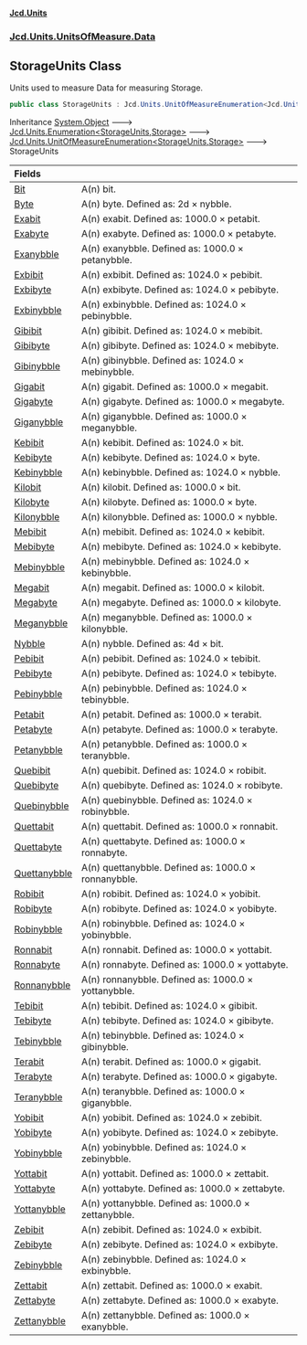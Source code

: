 #### [Jcd.Units](index.md 'index')
### [Jcd.Units.UnitsOfMeasure.Data](Jcd.Units.UnitsOfMeasure.Data.md 'Jcd.Units.UnitsOfMeasure.Data')

## StorageUnits Class

Units used to measure Data for measuring Storage.

```csharp
public class StorageUnits : Jcd.Units.UnitOfMeasureEnumeration<Jcd.Units.UnitsOfMeasure.Data.StorageUnits, Jcd.Units.UnitTypes.Storage>
```

Inheritance [System.Object](https://docs.microsoft.com/en-us/dotnet/api/System.Object 'System.Object') &#129106; [Jcd.Units.Enumeration&lt;](Enumeration_TEnumeration,T_.md 'Jcd.Units.Enumeration<TEnumeration,T>')[StorageUnits](StorageUnits.md 'Jcd.Units.UnitsOfMeasure.Data.StorageUnits')[,](Enumeration_TEnumeration,T_.md 'Jcd.Units.Enumeration<TEnumeration,T>')[Storage](Storage.md 'Jcd.Units.UnitTypes.Storage')[&gt;](Enumeration_TEnumeration,T_.md 'Jcd.Units.Enumeration<TEnumeration,T>') &#129106; [Jcd.Units.UnitOfMeasureEnumeration&lt;](UnitOfMeasureEnumeration_TEnumeration,T_.md 'Jcd.Units.UnitOfMeasureEnumeration<TEnumeration,T>')[StorageUnits](StorageUnits.md 'Jcd.Units.UnitsOfMeasure.Data.StorageUnits')[,](UnitOfMeasureEnumeration_TEnumeration,T_.md 'Jcd.Units.UnitOfMeasureEnumeration<TEnumeration,T>')[Storage](Storage.md 'Jcd.Units.UnitTypes.Storage')[&gt;](UnitOfMeasureEnumeration_TEnumeration,T_.md 'Jcd.Units.UnitOfMeasureEnumeration<TEnumeration,T>') &#129106; StorageUnits

| Fields | |
| :--- | :--- |
| [Bit](StorageUnits.Bit.md 'Jcd.Units.UnitsOfMeasure.Data.StorageUnits.Bit') | A(n) bit. |
| [Byte](StorageUnits.Byte.md 'Jcd.Units.UnitsOfMeasure.Data.StorageUnits.Byte') | A(n) byte. Defined as: 2d × nybble. |
| [Exabit](StorageUnits.Exabit.md 'Jcd.Units.UnitsOfMeasure.Data.StorageUnits.Exabit') | A(n) exabit. Defined as: 1000.0 × petabit. |
| [Exabyte](StorageUnits.Exabyte.md 'Jcd.Units.UnitsOfMeasure.Data.StorageUnits.Exabyte') | A(n) exabyte. Defined as: 1000.0 × petabyte. |
| [Exanybble](StorageUnits.Exanybble.md 'Jcd.Units.UnitsOfMeasure.Data.StorageUnits.Exanybble') | A(n) exanybble. Defined as: 1000.0 × petanybble. |
| [Exbibit](StorageUnits.Exbibit.md 'Jcd.Units.UnitsOfMeasure.Data.StorageUnits.Exbibit') | A(n) exbibit. Defined as: 1024.0 × pebibit. |
| [Exbibyte](StorageUnits.Exbibyte.md 'Jcd.Units.UnitsOfMeasure.Data.StorageUnits.Exbibyte') | A(n) exbibyte. Defined as: 1024.0 × pebibyte. |
| [Exbinybble](StorageUnits.Exbinybble.md 'Jcd.Units.UnitsOfMeasure.Data.StorageUnits.Exbinybble') | A(n) exbinybble. Defined as: 1024.0 × pebinybble. |
| [Gibibit](StorageUnits.Gibibit.md 'Jcd.Units.UnitsOfMeasure.Data.StorageUnits.Gibibit') | A(n) gibibit. Defined as: 1024.0 × mebibit. |
| [Gibibyte](StorageUnits.Gibibyte.md 'Jcd.Units.UnitsOfMeasure.Data.StorageUnits.Gibibyte') | A(n) gibibyte. Defined as: 1024.0 × mebibyte. |
| [Gibinybble](StorageUnits.Gibinybble.md 'Jcd.Units.UnitsOfMeasure.Data.StorageUnits.Gibinybble') | A(n) gibinybble. Defined as: 1024.0 × mebinybble. |
| [Gigabit](StorageUnits.Gigabit.md 'Jcd.Units.UnitsOfMeasure.Data.StorageUnits.Gigabit') | A(n) gigabit. Defined as: 1000.0 × megabit. |
| [Gigabyte](StorageUnits.Gigabyte.md 'Jcd.Units.UnitsOfMeasure.Data.StorageUnits.Gigabyte') | A(n) gigabyte. Defined as: 1000.0 × megabyte. |
| [Giganybble](StorageUnits.Giganybble.md 'Jcd.Units.UnitsOfMeasure.Data.StorageUnits.Giganybble') | A(n) giganybble. Defined as: 1000.0 × meganybble. |
| [Kebibit](StorageUnits.Kebibit.md 'Jcd.Units.UnitsOfMeasure.Data.StorageUnits.Kebibit') | A(n) kebibit. Defined as: 1024.0 × bit. |
| [Kebibyte](StorageUnits.Kebibyte.md 'Jcd.Units.UnitsOfMeasure.Data.StorageUnits.Kebibyte') | A(n) kebibyte. Defined as: 1024.0 × byte. |
| [Kebinybble](StorageUnits.Kebinybble.md 'Jcd.Units.UnitsOfMeasure.Data.StorageUnits.Kebinybble') | A(n) kebinybble. Defined as: 1024.0 × nybble. |
| [Kilobit](StorageUnits.Kilobit.md 'Jcd.Units.UnitsOfMeasure.Data.StorageUnits.Kilobit') | A(n) kilobit. Defined as: 1000.0 × bit. |
| [Kilobyte](StorageUnits.Kilobyte.md 'Jcd.Units.UnitsOfMeasure.Data.StorageUnits.Kilobyte') | A(n) kilobyte. Defined as: 1000.0 × byte. |
| [Kilonybble](StorageUnits.Kilonybble.md 'Jcd.Units.UnitsOfMeasure.Data.StorageUnits.Kilonybble') | A(n) kilonybble. Defined as: 1000.0 × nybble. |
| [Mebibit](StorageUnits.Mebibit.md 'Jcd.Units.UnitsOfMeasure.Data.StorageUnits.Mebibit') | A(n) mebibit. Defined as: 1024.0 × kebibit. |
| [Mebibyte](StorageUnits.Mebibyte.md 'Jcd.Units.UnitsOfMeasure.Data.StorageUnits.Mebibyte') | A(n) mebibyte. Defined as: 1024.0 × kebibyte. |
| [Mebinybble](StorageUnits.Mebinybble.md 'Jcd.Units.UnitsOfMeasure.Data.StorageUnits.Mebinybble') | A(n) mebinybble. Defined as: 1024.0 × kebinybble. |
| [Megabit](StorageUnits.Megabit.md 'Jcd.Units.UnitsOfMeasure.Data.StorageUnits.Megabit') | A(n) megabit. Defined as: 1000.0 × kilobit. |
| [Megabyte](StorageUnits.Megabyte.md 'Jcd.Units.UnitsOfMeasure.Data.StorageUnits.Megabyte') | A(n) megabyte. Defined as: 1000.0 × kilobyte. |
| [Meganybble](StorageUnits.Meganybble.md 'Jcd.Units.UnitsOfMeasure.Data.StorageUnits.Meganybble') | A(n) meganybble. Defined as: 1000.0 × kilonybble. |
| [Nybble](StorageUnits.Nybble.md 'Jcd.Units.UnitsOfMeasure.Data.StorageUnits.Nybble') | A(n) nybble. Defined as: 4d × bit. |
| [Pebibit](StorageUnits.Pebibit.md 'Jcd.Units.UnitsOfMeasure.Data.StorageUnits.Pebibit') | A(n) pebibit. Defined as: 1024.0 × tebibit. |
| [Pebibyte](StorageUnits.Pebibyte.md 'Jcd.Units.UnitsOfMeasure.Data.StorageUnits.Pebibyte') | A(n) pebibyte. Defined as: 1024.0 × tebibyte. |
| [Pebinybble](StorageUnits.Pebinybble.md 'Jcd.Units.UnitsOfMeasure.Data.StorageUnits.Pebinybble') | A(n) pebinybble. Defined as: 1024.0 × tebinybble. |
| [Petabit](StorageUnits.Petabit.md 'Jcd.Units.UnitsOfMeasure.Data.StorageUnits.Petabit') | A(n) petabit. Defined as: 1000.0 × terabit. |
| [Petabyte](StorageUnits.Petabyte.md 'Jcd.Units.UnitsOfMeasure.Data.StorageUnits.Petabyte') | A(n) petabyte. Defined as: 1000.0 × terabyte. |
| [Petanybble](StorageUnits.Petanybble.md 'Jcd.Units.UnitsOfMeasure.Data.StorageUnits.Petanybble') | A(n) petanybble. Defined as: 1000.0 × teranybble. |
| [Quebibit](StorageUnits.Quebibit.md 'Jcd.Units.UnitsOfMeasure.Data.StorageUnits.Quebibit') | A(n) quebibit. Defined as: 1024.0 × robibit. |
| [Quebibyte](StorageUnits.Quebibyte.md 'Jcd.Units.UnitsOfMeasure.Data.StorageUnits.Quebibyte') | A(n) quebibyte. Defined as: 1024.0 × robibyte. |
| [Quebinybble](StorageUnits.Quebinybble.md 'Jcd.Units.UnitsOfMeasure.Data.StorageUnits.Quebinybble') | A(n) quebinybble. Defined as: 1024.0 × robinybble. |
| [Quettabit](StorageUnits.Quettabit.md 'Jcd.Units.UnitsOfMeasure.Data.StorageUnits.Quettabit') | A(n) quettabit. Defined as: 1000.0 × ronnabit. |
| [Quettabyte](StorageUnits.Quettabyte.md 'Jcd.Units.UnitsOfMeasure.Data.StorageUnits.Quettabyte') | A(n) quettabyte. Defined as: 1000.0 × ronnabyte. |
| [Quettanybble](StorageUnits.Quettanybble.md 'Jcd.Units.UnitsOfMeasure.Data.StorageUnits.Quettanybble') | A(n) quettanybble. Defined as: 1000.0 × ronnanybble. |
| [Robibit](StorageUnits.Robibit.md 'Jcd.Units.UnitsOfMeasure.Data.StorageUnits.Robibit') | A(n) robibit. Defined as: 1024.0 × yobibit. |
| [Robibyte](StorageUnits.Robibyte.md 'Jcd.Units.UnitsOfMeasure.Data.StorageUnits.Robibyte') | A(n) robibyte. Defined as: 1024.0 × yobibyte. |
| [Robinybble](StorageUnits.Robinybble.md 'Jcd.Units.UnitsOfMeasure.Data.StorageUnits.Robinybble') | A(n) robinybble. Defined as: 1024.0 × yobinybble. |
| [Ronnabit](StorageUnits.Ronnabit.md 'Jcd.Units.UnitsOfMeasure.Data.StorageUnits.Ronnabit') | A(n) ronnabit. Defined as: 1000.0 × yottabit. |
| [Ronnabyte](StorageUnits.Ronnabyte.md 'Jcd.Units.UnitsOfMeasure.Data.StorageUnits.Ronnabyte') | A(n) ronnabyte. Defined as: 1000.0 × yottabyte. |
| [Ronnanybble](StorageUnits.Ronnanybble.md 'Jcd.Units.UnitsOfMeasure.Data.StorageUnits.Ronnanybble') | A(n) ronnanybble. Defined as: 1000.0 × yottanybble. |
| [Tebibit](StorageUnits.Tebibit.md 'Jcd.Units.UnitsOfMeasure.Data.StorageUnits.Tebibit') | A(n) tebibit. Defined as: 1024.0 × gibibit. |
| [Tebibyte](StorageUnits.Tebibyte.md 'Jcd.Units.UnitsOfMeasure.Data.StorageUnits.Tebibyte') | A(n) tebibyte. Defined as: 1024.0 × gibibyte. |
| [Tebinybble](StorageUnits.Tebinybble.md 'Jcd.Units.UnitsOfMeasure.Data.StorageUnits.Tebinybble') | A(n) tebinybble. Defined as: 1024.0 × gibinybble. |
| [Terabit](StorageUnits.Terabit.md 'Jcd.Units.UnitsOfMeasure.Data.StorageUnits.Terabit') | A(n) terabit. Defined as: 1000.0 × gigabit. |
| [Terabyte](StorageUnits.Terabyte.md 'Jcd.Units.UnitsOfMeasure.Data.StorageUnits.Terabyte') | A(n) terabyte. Defined as: 1000.0 × gigabyte. |
| [Teranybble](StorageUnits.Teranybble.md 'Jcd.Units.UnitsOfMeasure.Data.StorageUnits.Teranybble') | A(n) teranybble. Defined as: 1000.0 × giganybble. |
| [Yobibit](StorageUnits.Yobibit.md 'Jcd.Units.UnitsOfMeasure.Data.StorageUnits.Yobibit') | A(n) yobibit. Defined as: 1024.0 × zebibit. |
| [Yobibyte](StorageUnits.Yobibyte.md 'Jcd.Units.UnitsOfMeasure.Data.StorageUnits.Yobibyte') | A(n) yobibyte. Defined as: 1024.0 × zebibyte. |
| [Yobinybble](StorageUnits.Yobinybble.md 'Jcd.Units.UnitsOfMeasure.Data.StorageUnits.Yobinybble') | A(n) yobinybble. Defined as: 1024.0 × zebinybble. |
| [Yottabit](StorageUnits.Yottabit.md 'Jcd.Units.UnitsOfMeasure.Data.StorageUnits.Yottabit') | A(n) yottabit. Defined as: 1000.0 × zettabit. |
| [Yottabyte](StorageUnits.Yottabyte.md 'Jcd.Units.UnitsOfMeasure.Data.StorageUnits.Yottabyte') | A(n) yottabyte. Defined as: 1000.0 × zettabyte. |
| [Yottanybble](StorageUnits.Yottanybble.md 'Jcd.Units.UnitsOfMeasure.Data.StorageUnits.Yottanybble') | A(n) yottanybble. Defined as: 1000.0 × zettanybble. |
| [Zebibit](StorageUnits.Zebibit.md 'Jcd.Units.UnitsOfMeasure.Data.StorageUnits.Zebibit') | A(n) zebibit. Defined as: 1024.0 × exbibit. |
| [Zebibyte](StorageUnits.Zebibyte.md 'Jcd.Units.UnitsOfMeasure.Data.StorageUnits.Zebibyte') | A(n) zebibyte. Defined as: 1024.0 × exbibyte. |
| [Zebinybble](StorageUnits.Zebinybble.md 'Jcd.Units.UnitsOfMeasure.Data.StorageUnits.Zebinybble') | A(n) zebinybble. Defined as: 1024.0 × exbinybble. |
| [Zettabit](StorageUnits.Zettabit.md 'Jcd.Units.UnitsOfMeasure.Data.StorageUnits.Zettabit') | A(n) zettabit. Defined as: 1000.0 × exabit. |
| [Zettabyte](StorageUnits.Zettabyte.md 'Jcd.Units.UnitsOfMeasure.Data.StorageUnits.Zettabyte') | A(n) zettabyte. Defined as: 1000.0 × exabyte. |
| [Zettanybble](StorageUnits.Zettanybble.md 'Jcd.Units.UnitsOfMeasure.Data.StorageUnits.Zettanybble') | A(n) zettanybble. Defined as: 1000.0 × exanybble. |
